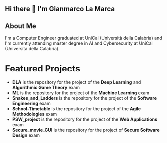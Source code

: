 ## Hi there 👋 I'm Gianmarco La Marca

## About Me
I'm a Computer Engineer graduated at UniCal (Università della Calabria) and I'm currently attending master degree in AI and Cybersecurity at UniCal (Università della Calabria).

# Featured Projects
- **DLA** is the repository for the project of the **Deep Learning** and **Algorithmic Game Theory** exam
- **ML** is the repository for the project of the **Machine Learning** exam
- **Snakes_and_Ladders** is the repository for the project of the **Software Engineering** exam
- **School-Timetable** is the repository for the project of the **Agile Methodologies** exam
- **PSW_project** is the repository for the project of the **Web Applications** exam
- **Secure_movie_GUI** is the repository for the project of **Secure Software Design** exam

<!--
**GLAwasTaken/GLAwasTaken** is a ✨ _special_ ✨ repository because its `README.md` (this file) appears on your GitHub profile.

Here are some ideas to get you started:

- 🔭 I’m currently working on ...
- 🌱 I’m currently learning ...
- 👯 I’m looking to collaborate on ...
- 🤔 I’m looking for help with ...
- 💬 Ask me about ...
- 📫 How to reach me: ...
- 😄 Pronouns: ...
- ⚡ Fun fact: ...
-->
